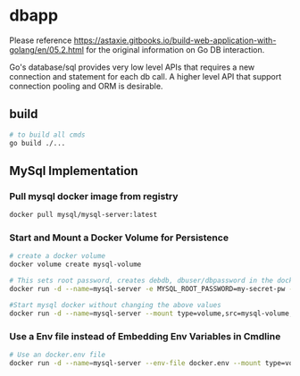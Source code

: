 # dbapp

Please reference https://astaxie.gitbooks.io/build-web-application-with-golang/en/05.2.html for the original information on Go DB interaction.

Go's database/sql provides very low level APIs that requires a new connection and statement for each db call.  A higher level API that support connection pooling and ORM is desirable.

## build

```bash
# to build all cmds
go build ./...
```

## MySql Implementation

### Pull mysql docker image from registry
```bash
docker pull mysql/mysql-server:latest
```

### Start and Mount a Docker Volume for Persistence
```bash
# create a docker volume
docker volume create mysql-volume

# This sets root password, creates debdb, dbuser/dbpassword in the docker volume
docker run -d --name=mysql-server -e MYSQL_ROOT_PASSWORD=my-secret-pw -e MYSQL_DATABASE=devdb -e MYSQL_USER=dbuser -e MYSQL_PASSWORD=dbpassword --mount type=volume,src=mysql-volume,dst=/var/lib/mysql -p 3306:3306 mysql/mysql-server:latest

#Start mysql docker without changing the above values
docker run -d --name=mysql-server --mount type=volume,src=mysql-volume,dst=/var/lib/mysql -p 3306:3306 mysql/mysql-server:latest
```

### Use a Env file instead of Embedding Env Variables in Cmdline
```bash
# Use an docker.env file
docker run -d --name=mysql-server --env-file docker.env --mount type=volume,src=mysql-volume,dst=/var/lib/mysql -p 3306:3306 mysql/mysql-server:latest
```
